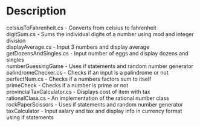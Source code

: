# Description

celsiusToFahrenheit.cs - Converts from celsius to fahrenheit <br />
digitSum.cs - Sums the individual digits of a number using mod and integer division <br />
displayAverage.cs - Input 3 numbers and display average <br />
getDozensAndSingles.cs - Input number of eggs and display dozens and singles <br />
numberGuessingGame - Uses if statements and random number generator <br />
palindromeChecker.cs - Checks if an input is a palindrome or not <br />
perfectNum.cs - Checks if a numbers factors sum to itself <br />
primeCheck - Checks if a number is prime or not <br />
provincialTaxCalculator.cs -  Displays cost of item with tax <br />
rationalClass.cs - An implementation of the rational number class <br />
rockPaperScissors - Uses if statements and random number generator <br />
taxCalculator - Input salary and tax and display info in currency format using if statements <br />
